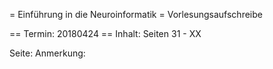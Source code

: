 = Einführung in die Neuroinformatik =
Vorlesungsaufschreibe

== Termin: 20180424 ==
Inhalt: Seiten 31 - XX

Seite:
Anmerkung:
